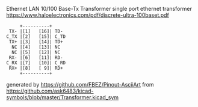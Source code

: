 Ethernet LAN 10/100 Base-Tx Transformer
single port ethernet transformer
https://www.haloelectronics.com/pdf/discrete-ultra-100baset.pdf


	     +----------+
	 TX- |[1]   [16]| TD-
	C_TX |[2]   [15]| C_TD
	 TX+ |[3]   [14]| TD+
	  NC |[4]   [13]| NC
	  NC |[5]   [12]| NC
	 RX- |[6]   [11]| RD-
	C_RX |[7]   [10]| C_RD
	 RX+ |[8]   [ 9]| RD+
	     +----------+


generated by https://github.com/FBEZ/Pinout-AsciiArt from https://github.com/ask6483/kicad-symbols/blob/master/Transformer.kicad_sym
